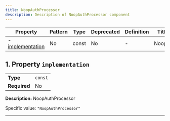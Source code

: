 ```yaml
---
title: NoopAuthProcessor
description: Description of NoopAuthProcessor component
---
```


| Property                             | Pattern | Type  | Deprecated | Definition | Title/Description |
| ------------------------------------ | ------- | ----- | ---------- | ---------- | ----------------- |
| - [implementation](#implementation ) | No      | const | No         | -          | NoopAuthProcessor |

## <a name="implementation"></a>1. Property `implementation`

|              |         |
| ------------ | ------- |
| **Type**     | `const` |
| **Required** | No      |

**Description:** NoopAuthProcessor

Specific value: `"NoopAuthProcessor"`

----------------------------------------------------------------------------------------------------------------------------
